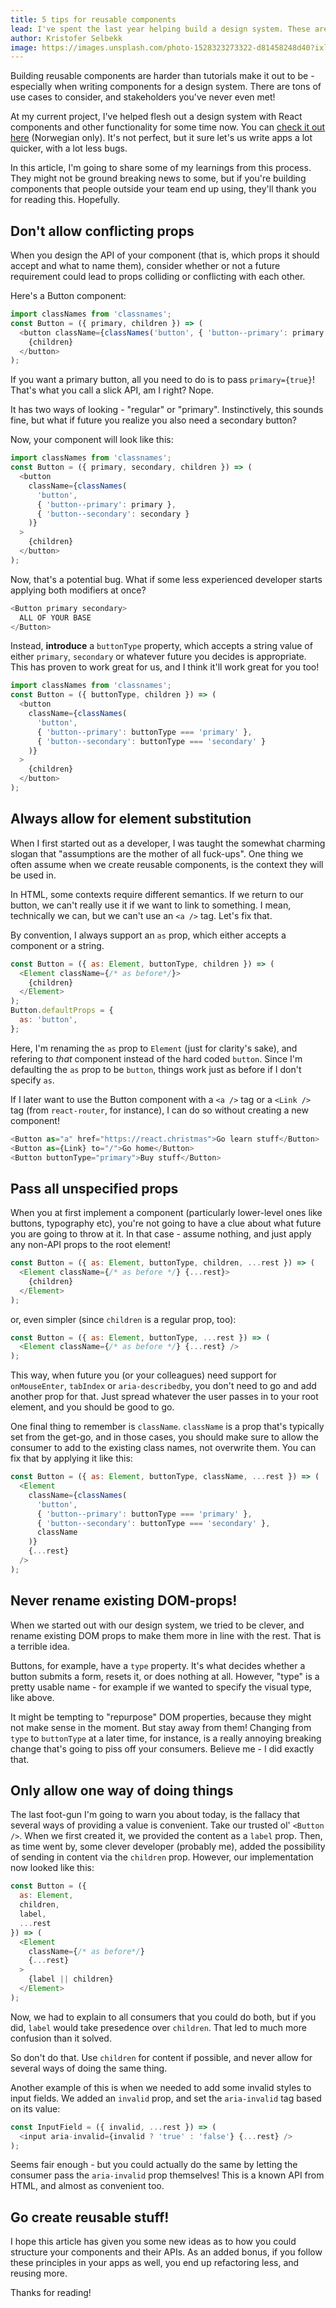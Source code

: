 ```yaml
---
title: 5 tips for reusable components
lead: I've spent the last year helping build a design system. These are some of the things I learned along the way
author: Kristofer Selbekk
image: https://images.unsplash.com/photo-1528323273322-d81458248d40?ixlib=rb-1.2.1&ixid=eyJhcHBfaWQiOjEyMDd9&auto=format&fit=crop&w=2301&q=80
---
```


Building reusable components are harder than tutorials make it out to be -
especially when writing components for a design system. There are tons of
use cases to consider, and stakeholders you've never even met!

At my current project, I've helped flesh out a design system with React
components and other functionality for some time now. You can
[check it out here](https://design.sparebank1.no) (Norwegian only). It's not
perfect, but it sure let's us write apps a lot quicker, with a lot less bugs.

In this article, I'm going to share some of my learnings from this process. They
might not be ground breaking news to some, but if you're building components
that people outside your team end up using, they'll thank you for reading this.
Hopefully.

## Don't allow conflicting props

When you design the API of your component (that is, which props it should accept
and what to name them), consider whether or not a future requirement could lead
to props colliding or conflicting with each other.

Here's a Button component:

```js
import classNames from 'classnames';
const Button = ({ primary, children }) => (
  <button className={classNames('button', { 'button--primary': primary })}>
    {children}
  </button>
);
```

If you want a primary button, all you need to do is to pass `primary={true}`!
That's what you call a slick API, am I right? Nope.

It has two ways of looking - "regular" or "primary". Instinctively, this sounds
fine, but what if future you realize you also need a secondary button?

Now, your component will look like this:

```js
import classNames from 'classnames';
const Button = ({ primary, secondary, children }) => (
  <button
    className={classNames(
      'button',
      { 'button--primary': primary },
      { 'button--secondary': secondary }
    )}
  >
    {children}
  </button>
);
```

Now, that's a potential bug. What if some less experienced developer starts
applying both modifiers at once?

```js
<Button primary secondary>
  ALL OF YOUR BASE
</Button>
```

Instead, **introduce** a `buttonType` property, which accepts a string value of
either `primary`, `secondary` or whatever future you decides is appropriate.
This has proven to work great for us, and I think it'll work great for you too!

```js
import classNames from 'classnames';
const Button = ({ buttonType, children }) => (
  <button
    className={classNames(
      'button',
      { 'button--primary': buttonType === 'primary' },
      { 'button--secondary': buttonType === 'secondary' }
    )}
  >
    {children}
  </button>
);
```

## Always allow for element substitution

When I first started out as a developer, I was taught the somewhat charming
slogan that "assumptions are the mother of all fuck-ups". One thing we often
assume when we create reusable components, is the context they will be used in.

In HTML, some contexts require different semantics. If we return to our button,
we can't really use it if we want to link to something. I mean, technically we
can, but we can't use an `<a />` tag. Let's fix that.

By convention, I always support an `as` prop, which either accepts a component
or a string.

```js
const Button = ({ as: Element, buttonType, children }) => (
  <Element className={/* as before*/}>
    {children}
  </Element>
);
Button.defaultProps = {
  as: 'button',
};
```

Here, I'm renaming the `as` prop to `Element` (just for clarity's sake), and
refering to _that_ component instead of the hard coded `button`. Since I'm
defaulting the `as` prop to be `button`, things work just as before if I don't
specify `as`.

If I later want to use the Button component with a `<a />` tag or a `<Link />`
tag (from `react-router`, for instance), I can do so without creating a new
component!

```js
<Button as="a" href="https://react.christmas">Go learn stuff</Button>
<Button as={Link} to="/">Go home</Button>
<Button buttonType="primary">Buy stuff</Button>
```

## Pass all unspecified props

When you at first implement a component (particularly lower-level ones like
buttons, typography etc), you're not going to have a clue about what future you
are going to throw at it. In that case - assume nothing, and just apply any
non-API props to the root element!

```js
const Button = ({ as: Element, buttonType, children, ...rest }) => (
  <Element className={/* as before */} {...rest}>
    {children}
  </Element>
);
```

or, even simpler (since `children` is a regular prop, too):

```js
const Button = ({ as: Element, buttonType, ...rest }) => (
  <Element className={/* as before */} {...rest} />
);
```

This way, when future you (or your colleagues) need support for `onMouseEnter`,
`tabIndex` or `aria-describedby`, you don't need to go and add another prop for
that. Just spread whatever the user passes in to your root element, and you
should be good to go.

One final thing to remember is `className`. `className` is a prop that's
typically set from the get-go, and in those cases, you should make sure to allow
the consumer to add to the existing class names, not overwrite them. You can fix
that by applying it like this:

```js
const Button = ({ as: Element, buttonType, className, ...rest }) => (
  <Element
    className={classNames(
      'button',
      { 'button--primary': buttonType === 'primary' },
      { 'button--secondary': buttonType === 'secondary' },
      className
    )}
    {...rest}
  />
);
```

## Never rename existing DOM-props!

When we started out with our design system, we tried to be clever, and rename
existing DOM props to make them more in line with the rest. That is a terrible
idea.

Buttons, for example, have a `type` property. It's what decides whether a button
submits a form, resets it, or does nothing at all. However, "type" is a pretty
usable name - for example if we wanted to specify the visual type, like above.

It might be tempting to "repurpose" DOM properties, because they might not make
sense in the moment. But stay away from them! Changing from `type` to
`buttonType` at a later time, for instance, is a really annoying breaking change
that's going to piss off your consumers. Believe me - I did exactly that.

## Only allow one way of doing things

The last foot-gun I'm going to warn you about today, is the fallacy that several
ways of providing a value is convenient. Take our trusted ol' `<Button />`. When
we first created it, we provided the content as a `label` prop. Then, as time
went by, some clever developer (probably me), added the possibility of sending
in content via the `children` prop. However, our implementation now looked like
this:

```js
const Button = ({
  as: Element,
  children,
  label,
  ...rest
}) => (
  <Element
    className={/* as before*/}
    {...rest}
  >
    {label || children}
  </Element>
);
```

Now, we had to explain to all consumers that you could do both, but if you did,
`label` would take presedence over `children`. That led to much more confusion
than it solved.

So don't do that. Use `children` for content if possible, and never allow for
several ways of doing the same thing.

Another example of this is when we needed to add some invalid styles to input
fields. We added an `invalid` prop, and set the `aria-invalid` tag based on its
value:

```js
const InputField = ({ invalid, ...rest }) => (
  <input aria-invalid={invalid ? 'true' : 'false'} {...rest} />
);
```

Seems fair enough - but you could actually do the same by letting the consumer
pass the `aria-invalid` prop themselves! This is a known API from HTML, and
almost as convenient too.

## Go create reusable stuff!

I hope this article has given you some new ideas as to how you could structure
your components and their APIs. As an added bonus, if you follow these
principles in your apps as well, you end up refactoring less, and reusing more.

Thanks for reading!
